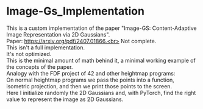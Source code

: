 # Image-Gs_Implementation
This is a custom implementation of the paper "Image-GS: Content-Adaptive Image Representation via 2D Gaussians". <br>
Paper: https://arxiv.org/pdf/2407.01866.<br>
Not complete.<br>
This isn't a full implementation.<br>
It's not optimized.<br>
This is the minimal amount of math behind it, a minimal working example of the concepts of the paper.<br>
Analogy with the FDF project of 42 and other heightmap programs:<br>
On normal heightmap programs we pass the points into a function, isometric projection, and then we print those points to the screen.<br>
Here I initialize randomly the 2D Gaussians and, with PyTorch, find the right value to represent the image as 2D Gaussians.<br>

